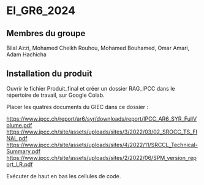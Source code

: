 # EI_GR6_2024

## Membres du groupe

Bilal Azzi, Mohamed Cheikh Rouhou, Mohamed Bouhamed, Omar Amari, Adam Hachicha

## Installation du produit

Ouvrir le fichier Produit_final et créer un dossier RAG_IPCC dans le répertoire de travail, sur Google Colab.

Placer les quatres documents du GIEC dans ce dossier :

https://www.ipcc.ch/report/ar6/syr/downloads/report/IPCC_AR6_SYR_FullVolume.pdf
https://www.ipcc.ch/site/assets/uploads/sites/3/2022/03/02_SROCC_TS_FINAL.pdf
https://www.ipcc.ch/site/assets/uploads/sites/4/2022/11/SRCCL_Technical-Summary.pdf
https://www.ipcc.ch/site/assets/uploads/sites/2/2022/06/SPM_version_report_LR.pdf

Exécuter de haut en bas les cellules de code.

